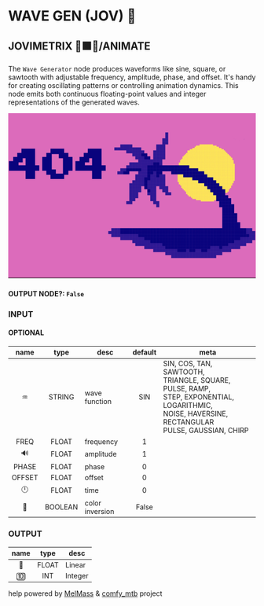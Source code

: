 # WAVE GEN (JOV) 🌊

## JOVIMETRIX 🔺🟩🔵/ANIMATE

The `Wave Generator` node produces waveforms like sine, square, or sawtooth with adjustable frequency, amplitude, phase, and offset. It's handy for creating oscillating patterns or controlling animation dynamics. This node emits both continuous floating-point values and integer representations of the generated waves.

![WAVE GEN](./WAVE%20GEN.png)

#### OUTPUT NODE?: `False`

### INPUT

#### OPTIONAL

name | type | desc | default | meta
:---:|:---:|---|:---:|---
♒ | STRING | wave function | SIN | SIN, COS, TAN, SAWTOOTH,<br>TRIANGLE, SQUARE, PULSE, RAMP,<br>STEP, EXPONENTIAL, LOGARITHMIC,<br>NOISE, HAVERSINE, RECTANGULAR<br>PULSE, GAUSSIAN, CHIRP
FREQ | FLOAT | frequency | 1 | 
🔊 | FLOAT | amplitude | 1 | 
PHASE | FLOAT | phase | 0 | 
OFFSET | FLOAT | offset | 0 | 
🕛 | FLOAT | time | 0 | 
🔳 | BOOLEAN | color inversion | False | 

### OUTPUT

name | type | desc
:---:|:---:|---
🛟 | FLOAT | Linear 
🔟 | INT | Integer 

help powered by [MelMass](https://github.com/melMass) & [comfy_mtb](https://github.com/melMass/comfy_mtb) project